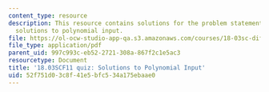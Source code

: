 ```yaml
---
content_type: resource
description: This resource contains solutions for the problem statements related to
  solutions to polynomial input.
file: https://ol-ocw-studio-app-qa.s3.amazonaws.com/courses/18-03sc-differential-equations-fall-2011/52f751d03c8f41e5bfc534a175ebaae0_MIT18_03SCF11_s16_4quiza.pdf
file_type: application/pdf
parent_uid: 997c993c-eb52-2721-308a-867f2c1e5ac3
resourcetype: Document
title: '18.03SCF11 quiz: Solutions to Polynomial Input'
uid: 52f751d0-3c8f-41e5-bfc5-34a175ebaae0
---
```

